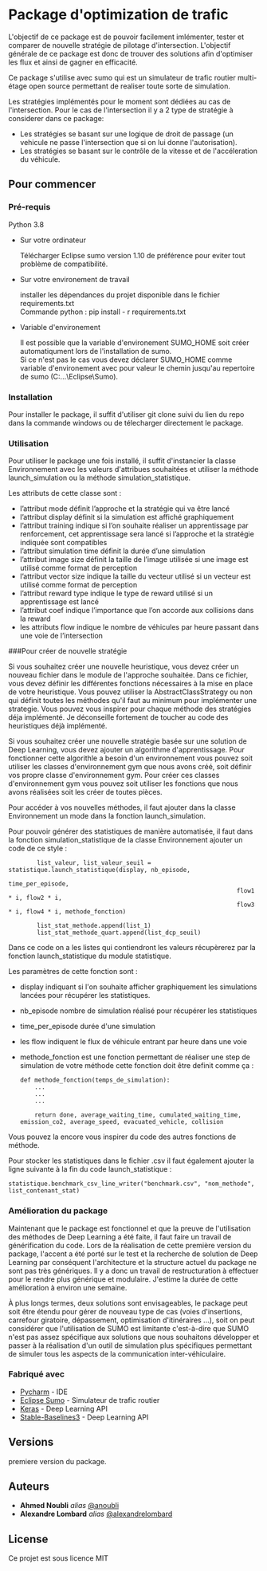 # Package d'optimization de trafic 

L'objectif de ce package est de pouvoir facilement imlémenter, tester et comparer de nouvelle stratégie de pilotage d'intersection.
L'objectif générale de ce package est donc de trouver des solutions afin d'optimiser les flux et ainsi de gagner en efficacité.  

Ce package s'utilise avec sumo qui est un simulateur de trafic routier multi-étage open source permettant de realiser toute sorte de simulation.

Les stratégies implémentés pour le moment sont dédiées au cas de l'intersection.
Pour le cas de l'intersection il y a 2 type de stratégie à considerer dans ce package: 
  - Les stratégies se basant sur une logique de droit de passage (un vehicule ne passe l'intersection que si on lui donne l'autorisation).
  - Les stratégies se basant sur le contrôle de la vitesse et de l'accéleration du véhicule. 
  

## Pour commencer 

### Pré-requis 

Python 3.8 
- Sur votre ordinateur <br/> 

  Télécharger Eclipse sumo version 1.10 de préférence pour eviter tout problème de compatibilité. 

- Sur votre environement de travail<br/>

  installer les dépendances du projet disponible dans le fichier requirements.txt<br/>
  Commande python : pip install - r requirements.txt 
  
- Variable d'environement <br/>
  
  Il est possible que la variable d'environement SUMO_HOME soit créer automatiqument lors de l'installation de sumo.<br/>
  Si ce n'est pas le cas vous devez déclarer SUMO_HOME comme variable d'environement avec pour valeur le chemin jusqu'au repertoire de sumo (C:\...\Eclipse\Sumo).<br/>
  
### Installation 

Pour installer le package, il suffit d'utiliser git clone suivi du lien du repo dans la commande windows ou de télecharger directement le package. 


### Utilisation 

Pour utiliser le package une fois installé, il suffit d'instancier la classe Environnement avec les valeurs d'attribues souhaitées 
et utiliser la méthode launch_simulation ou la méthode simulation_statistique. 

Les attributs de cette classe sont : 

- l’attribut mode définit l’approche et la stratégie qui va être lancé
- l’attribut display définit si la simulation est affiché graphiquement
- l’attribut training indique si l’on souhaite réaliser un apprentissage par renforcement, cet apprentissage sera lancé si l’approche et la stratégie indiquée sont
compatibles
- l’attribut simulation time définit la durée d’une simulation
- l’attribut image size définit la taille de l’image utilisée si une image est utilisé
comme format de perception
- l’attribut vector size indique la taille du vecteur utilisé si un vecteur est utilisé
comme format de perception
- l’attribut reward type indique le type de reward utilisé si un apprentissage est
lancé
- l’attribut coef indique l’importance que l’on accorde aux collisions dans la reward
- les attributs flow indique le nombre de véhicules par heure passant dans une voie
de l’intersection


###Pour créer de nouvelle stratégie 

Si vous souhaitez créer une nouvelle heuristique, vous devez créer un nouveau fichier dans le module de l'approche souhaitée. 
Dans ce fichier, vous devez définir les différentes fonctions nécessaires à la mise en place de votre heuristique. 
Vous pouvez utiliser la AbstractClassStrategy ou non qui définit toutes les méthodes qu'il faut au minimum pour implémenter une strategie. Vous pouvez vous inspirer pour chaque méthode des stratégies déja implémenté.
Je déconseille fortement de toucher au code des heuristiques déjà implémenté.

Si vous souhaitez créer une nouvelle stratégie basée sur une solution de Deep Learning, vous devez ajouter un algorithme d'apprentissage. Pour fonctionner cette algorithle a besoin d'un environnement vous pouvez soit utiliser les classes d'environnement gym que nous avons créé, soit définir vos propre classe d'environnement gym. 
Pour créer ces classes d'environnement gym vous pouvez soit utiliser les fonctions que nous avons réalisées soit les créer de toutes pièces.

Pour accéder à vos nouvelles méthodes, il faut ajouter dans la classe
Environnement un mode dans la fonction launch_simulation. 

Pour pouvoir générer des statistiques de manière automatisée, il faut dans la fonction simulation_statistique de la classe Environnement
ajouter un code de ce style : 

            list_valeur, list_valeur_seuil = statistique.launch_statistique(display, nb_episode,
                                                                    time_per_episode,
                                                                    flow1 * i, flow2 * i,
                                                                    flow3 * i, flow4 * i, methode_fonction)

            list_stat_methode.append(list_1)
            list_stat_methode_quart.append(list_dcp_seuil)

Dans ce code on a les listes qui contiendront les valeurs récupèrerez par la fonction launch_statistique du module statistique. 

Les paramètres de cette fonction sont : 

- display indiquant si l'on souhaite afficher graphiquement les simulations 
lancées pour récupérer les statistiques. 
- nb_episode nombre de simulation réalisé pour récupérer les statistiques
- time_per_episode durée d'une simulation
- les flow indiquent le flux de véhicule entrant par heure dans une voie
- methode_fonction est une fonction permettant de réaliser une step de simulation de votre méthode cette fonction doit être definit comme ça :
   

      def methode_fonction(temps_de_simulation): 
          ...
          ...
          ...

          return done, average_waiting_time, cumulated_waiting_time, emission_co2, average_speed, evacuated_vehicle, collision
      
Vous pouvez la encore vous inspirer du code des autres fonctions de méthode.

Pour stocker les statistiques dans le fichier .csv il faut également ajouter la ligne suivante à la fin du code launch_statistique : 

    statistique.benchmark_csv_line_writer("benchmark.csv", "nom_methode", list_contenant_stat)

  


### Amélioration du package 

Maintenant que le package est fonctionnel et que la preuve de l'utilisation 
des méthodes de Deep Learning a été faite, il faut faire un travail de générification 
du code. Lors de la réalisation de cette première version du package, l'accent a été 
porté sur le test et la recherche de solution de Deep Learning 
par conséquent l'architecture et la structure actuel du package ne sont pas très génériques. 
Il y a donc un travail de restructuration à effectuer pour le rendre plus générique et modulaire. 
J'estime la durée de cette amélioration à environ une semaine.

À plus longs termes, deux solutions sont envisageables, le package 
peut soit être étendu pour gérer de nouveau type de cas
(voies d'insertions, carrefour giratoire, dépassement, optimisation d'itinéraires ...), 
soit on peut considérer que l'utilisation de SUMO est limitante c'est-à-dire que SUMO n'est pas 
assez spécifique aux solutions que nous souhaitons développer et
passer à la réalisation d'un outil de simulation plus spécifiques permettant de simuler tous les aspects
de la communication inter-véhiculaire.


### Fabriqué avec 

* [Pycharm](https://www.jetbrains.com/fr-fr/pycharm/) - IDE
* [Eclipse Sumo](https://www.eclipse.org/sumo/) - Simulateur de trafic routier
* [Keras](https://keras.io/) - Deep Learning API 
* [Stable-Baselines3](https://stable-baselines3.readthedocs.io/en/master/guide/install.html) - Deep Learning API 

## Versions
  premiere version du package.

## Auteurs

* **Ahmed Noubli** _alias_ [@anoubli](https://github.com/anoubli)
* **Alexandre Lombard** _alias_ [@alexandrelombard](https://github.com/alexandrelombard)

## License 

Ce projet est sous licence MIT





  



